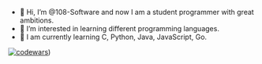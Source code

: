 - 👋 Hi, I’m @108-Software and now I am a student programmer with great ambitions.
- 👀 I’m interested in learning different programming languages.
- 🌱 I am currently learning C, Python, Java, JavaScript, Go.


[![codewars](https://www.codewars.com/users/flisthdo/badges/large)](https://www.codewars.com/users/Flisthdo))
<!---
108-Software/108-Software is a ✨ special ✨ repository because its `README.md` (this file) appears on your GitHub profile.
You can click the Preview link to take a look at your changes.
--->
